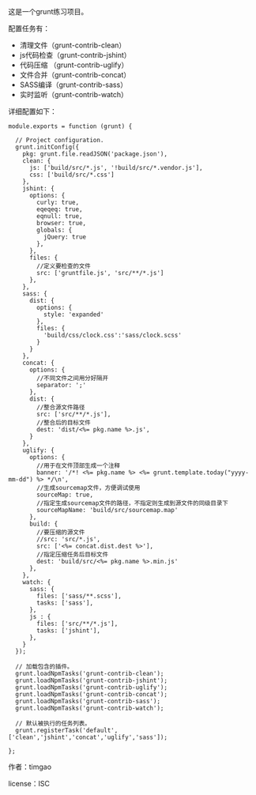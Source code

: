 这是一个grunt练习项目。

配置任务有：

* 清理文件（grunt-contrib-clean）
* js代码检查（grunt-contrib-jshint）
* 代码压缩 （grunt-contrib-uglify）
* 文件合并（grunt-contrib-concat）
* SASS编译（grunt-contrib-sass）
* 实时监听（grunt-contrib-watch）

详细配置如下：

    module.exports = function (grunt) {

      // Project configuration.
      grunt.initConfig({
        pkg: grunt.file.readJSON('package.json'),
        clean: {
          js: ['build/src/*.js', '!build/src/*.vendor.js'],
          css: ['build/src/*.css']
        },
        jshint: {
          options: {
            curly: true,
            eqeqeq: true,
            eqnull: true,
            browser: true,
            globals: {
              jQuery: true
            },
          },
          files: {
            //定义要检查的文件
            src: ['gruntfile.js', 'src/**/*.js']
          },
        },
        sass: {
          dist: {
            options: {
              style: 'expanded'
            },
            files: {
              'build/css/clock.css':'sass/clock.scss'
            }
          }
        },
        concat: {
          options: {
            //不同文件之间用分好隔开
            separator: ';'
          },
          dist: {
            //整合源文件路径
            src: ['src/**/*.js'],
            //整合后的目标文件
            dest: 'dist/<%= pkg.name %>.js',
          }
        },
        uglify: {
          options: {
            //用于在文件顶部生成一个注释
            banner: '/*! <%= pkg.name %> <%= grunt.template.today("yyyy-mm-dd") %> */\n',
            //生成sourcemap文件，方便调试使用
            sourceMap: true,
            //指定生成sourcemap文件的路径，不指定则生成到源文件的同级目录下
            sourceMapName: 'build/src/sourcemap.map'
          },
          build: {
            //要压缩的源文件
            //src: 'src/*.js',
            src: ['<%= concat.dist.dest %>'],
            //指定压缩任务后目标文件
            dest: 'build/src/<%= pkg.name %>.min.js'
          },
        },
        watch: {
          sass: {
            files: ['sass/**.scss'],
            tasks: ['sass'],
          },
          js : {
            files: ['src/**/*.js'],
            tasks: ['jshint'],
          },
        }
      });

      // 加载包含的插件。
      grunt.loadNpmTasks('grunt-contrib-clean');
      grunt.loadNpmTasks('grunt-contrib-jshint');
      grunt.loadNpmTasks('grunt-contrib-uglify');
      grunt.loadNpmTasks('grunt-contrib-concat');
      grunt.loadNpmTasks('grunt-contrib-sass');
      grunt.loadNpmTasks('grunt-contrib-watch');

      // 默认被执行的任务列表。
      grunt.registerTask('default', ['clean','jshint','concat','uglify','sass']);

    };

作者：timgao

license：ISC